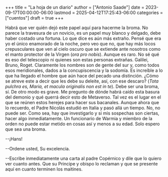 +++
title = "La hoja de un diario"
author = ["Antonio Saade"]
date = 2023-09-17T00:00:00-06:00
lastmod = 2025-04-12T17:25:43-06:00
categories = ["cuentos"]
draft = true
+++

Habrá que ver quién dejó este papel aquí para hacerme la broma. No parece la travesura de un novicio, es un papel muy blanco y delgado, debe haber costado una fortuna. Lo que dice es aún más extraño. Pensé que era yo el único enamorado de la noche, pero veo que no, que hay más locos crepusculares que ven al cielo oscuro que se extiende ante nosotros como el manto protector de la Virgen (_ora pro nobis_). Aunque es raro. No sé qué es eso del telescopio ni quienes son estas personas extrañas. Galilei, Bruno, Roget. Claramente los nombres son de gente del sur y, como todos esos meridionales, dados a la concupiscencia y la sodomía. Es increíble a lo que ha llegado el hombre que aún hace del pecado una distinción. ¿Cómo se atreve este a decir que les debe su deleite, así, con ese descaro? (_Tota pulchra es, Maria, et macula originalis non est in te_). Debe ser una broma, sí. De otro modo es grave. Me pregunto de dónde habrá caído esta basura del demonio y qué querrá decir esto de Metaverso. Tal vez es el lugar en el que se reúnen estos herejes para hacer sus bacanales. Aunque ahora que lo recuerdo, el Padre Nicolás estudió en Italia y pasó allá un tiempo. No, no puede ser. Como sea, hay que investigarlo y si mis sospechas son ciertas, hacer algo inmediatamente. Un funcionario de Warmia y miembro de la orden no puede estar metido en cosas así y menos a su edad. Solo espero que sea una broma.

--¡Hans!

--Ordene usted, Su excelencia.

--Escribe inmediatamente una carta al padre Copérnico y dile que lo quiero ver cuanto antes. Que su Principe y obispo lo reclaman y que se presente aquí en cuanto terminen los maitines.
